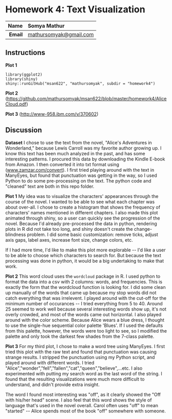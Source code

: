 Homework 4: Text Visualization
==============================

| **Name**  | Somya Mathur  |
|----------:|:-------------|
| **Email** | mathursomyak@gmail.com |

## Instructions ##

**Plot 1**

```library(sqldf)
library(ggplot2)
library(shiny)
shiny::runGitHub("msan622", "mathursomyak", subdir = "homework4")
```

**Plot 2**
(https://github.com/mathursomyak/msan622/blob/master/homework4/AliceCloud.pdf)

**Plot 3**
(http://www-958.ibm.com/v/370602)

## Discussion ##

**Dataset**
I chose to use the text from the novel, "Alice's Adventures in Wonderland," because Lewis Carroll was my
favorite author growing up. I know this text has been much analyzed in the past, and has some interesting
patterns. 
I procured this data by downloading the Kindle E-book from Amazon. I then converted it into txt format 
using (www.zamzar.com/convert). I first tried playing around with the text in ManyEyes, but found 
that punctuation was getting in the way, so I used Python to do some pre-processing on the text. The python
code and "cleaned" text are both in this repo folder.

**Plot 1**
My idea was to visualize the characters' appearances through the course of the novel. I wanted to be able
to see what each chapter was about over-all. I chose to create a histogram that shows the frequency of
characters' names mentioned in different chapters. I also made this plot animated through shiny, so a user
can quickly see the progression of the novel. Because I'd already pre-processed the data in python, rendering
plots in R did not take too long, and shiny doesn't create the change-blindness problem. I did some basic
customization: remove ticks, adjust axis gaps, label axes, increase font size, change colors, etc.

If I had more time, I'd like to make this plot more explorable -- I'd like a user to be able to choose which
characters to search for. But because the text processing was done in python, it would be a big undertaking
to make that work.

**Plot 2**
This word cloud uses the ```wordcloud``` package in R. I used python to format the data into a csv with 2
columns: words, and frequencies. This is exactly the form that the wordcloud function is looking for. I did
some clean up manually of the words that came up because my stop words did not catch everything that was
irrelevent. 
I played around with the cut-off for the minimum number of occurances -- I tried everything from
5 to 40. Around 25 seemed to work well because several interesting words show up, it's not overly crowded, and
most of the words came out horizontal. I also played around with the color scheme. Because Alice wears a blue dress, I thought to use the single-hue
sequential color palette 'Blues'. If I used the defaults from this palette, however, the words were too light
to see, so I modified the palette and only took the darkest few shades from the 7-class palette.

**Plot 3**
For my third plot, I chose to make a word tree using ManyEyes. I first tried this plot with the raw text and 
found that punctuation was causing strange results. I stripped the punctuation using my Python script, and
played around with different words. I tried "Alice","wonder","fell","fallen","cat","queen","believe",...etc.
I also experimented with putting my search word as the last word of the string. I found that the resulting
visualizations were much more difficult to understand, and didn't provide extra insight.

The word I found most interesting was "off", as it clearly showed the "Off with his/her head" scene. I also
feel that this word shows the style of language that's used in the novel overall. Carol often uses "off" to
mean "started" -- Alice spends most of the book "off" somewhere with someone.


